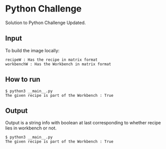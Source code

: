 # Python Challenge

Solution to Python Challenge Updated.

## Input

To build the image locally:

```console
recipeW : Has the recipe in matrix format
workbenchW : Has the Workbench in matrix format
```

## How to run

```console
$ python3 __main__.py
The given recipe is part of the Workbench : True
```

## Output
Output is a string info with boolean at last corresponding to whether recipe lies in workbench or not.

```console
$ python3 __main__.py
The given recipe is part of the Workbench : True
```